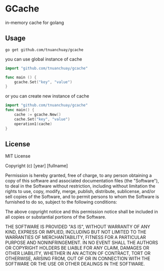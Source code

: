 # GCache
in-memory cache for golang

## Usage
```shell
go get github.com/tnuanchuay/gcache
```

you can use global instance of cache
```go
import "github.com/tnuanchuay/gcache"

func main () {
	gcache.Set("key", "value")
}
```

or you can create new instance of cache
```go
import "github.com/tnuanchuay/gcache"
func main() {
	cache := gcache.New()
	cache.Set("key", "value")
	operation1(cache)
}
```

## License
MIT License

Copyright (c) [year] [fullname]

Permission is hereby granted, free of charge, to any person obtaining a copy
of this software and associated documentation files (the "Software"), to deal
in the Software without restriction, including without limitation the rights
to use, copy, modify, merge, publish, distribute, sublicense, and/or sell
copies of the Software, and to permit persons to whom the Software is
furnished to do so, subject to the following conditions:

The above copyright notice and this permission notice shall be included in all
copies or substantial portions of the Software.

THE SOFTWARE IS PROVIDED "AS IS", WITHOUT WARRANTY OF ANY KIND, EXPRESS OR
IMPLIED, INCLUDING BUT NOT LIMITED TO THE WARRANTIES OF MERCHANTABILITY,
FITNESS FOR A PARTICULAR PURPOSE AND NONINFRINGEMENT. IN NO EVENT SHALL THE
AUTHORS OR COPYRIGHT HOLDERS BE LIABLE FOR ANY CLAIM, DAMAGES OR OTHER
LIABILITY, WHETHER IN AN ACTION OF CONTRACT, TORT OR OTHERWISE, ARISING FROM,
OUT OF OR IN CONNECTION WITH THE SOFTWARE OR THE USE OR OTHER DEALINGS IN THE
SOFTWARE.